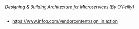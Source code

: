 ###### Designing & Building Architecture for Microservices (By O’Reilly)
- https://www.infoq.com/vendorcontent/sign_in.action
